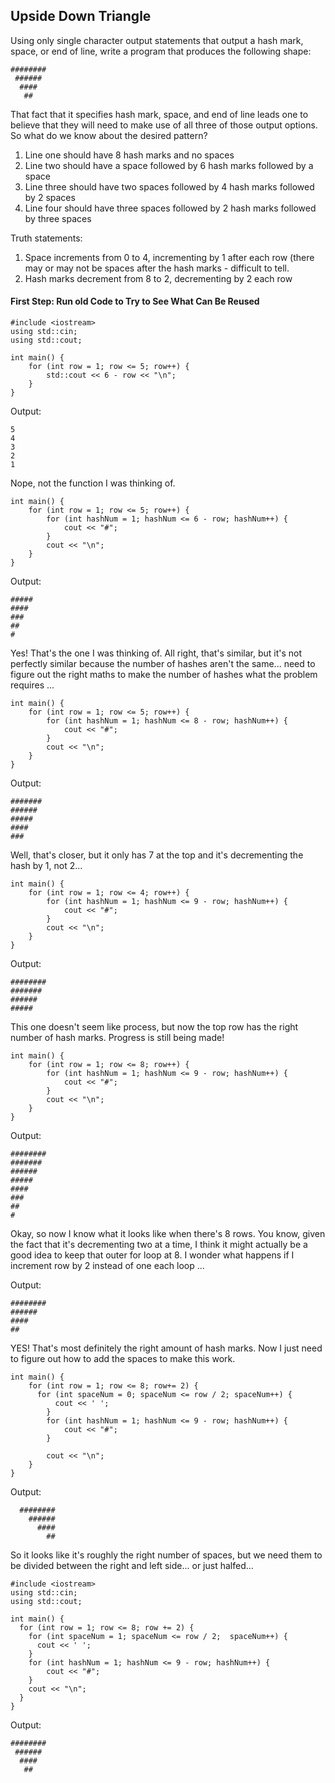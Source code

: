## Upside Down Triangle

Using only single character output statements that output a hash mark, space, or end of line, write a program that produces the following shape:

```
########
 ######
  ####
   ##
```

That fact that it specifies hash mark, space, and end of line leads one to believe that they will need to make use of all three of those output options. So what do we know about the desired pattern?

1. Line one should have 8 hash marks and no spaces
2. Line two should have a space followed by 6 hash marks followed by a space
3. Line three should have two spaces followed by 4 hash marks followed by 2 spaces
4. Line four should have three spaces followed by 2 hash marks followed by three spaces

Truth statements:

1. Space increments from 0 to 4, incrementing by 1 after each row (there may or may not be spaces after the hash marks - difficult to tell.
2. Hash marks decrement from 8 to 2, decrementing by 2 each row

#### First Step: Run old Code to Try to See What Can Be Reused

```
#include <iostream>
using std::cin;
using std::cout;

int main() {
    for (int row = 1; row <= 5; row++) {
        std::cout << 6 - row << "\n";
    }
}
```

Output:

```
5
4
3
2
1
```

Nope, not the function I was thinking of.

```
int main() {
    for (int row = 1; row <= 5; row++) {
        for (int hashNum = 1; hashNum <= 6 - row; hashNum++) {
            cout << "#";
        }
        cout << "\n";
    }
}
```

Output:

```
#####
####
###
##
#
```

Yes! That's the one I was thinking of. All right, that's similar, but it's not perfectly similar because the number of hashes aren't the same... need to figure out the right maths to make the number of hashes what the problem requires ...

```
int main() {
    for (int row = 1; row <= 5; row++) {
        for (int hashNum = 1; hashNum <= 8 - row; hashNum++) {
            cout << "#";
        }
        cout << "\n";
    }
}
```

Output:

```
#######
######
#####
####
###
```

Well, that's closer, but it only has 7 at the top and it's decrementing the hash by 1, not 2...

```
int main() {
    for (int row = 1; row <= 4; row++) {
        for (int hashNum = 1; hashNum <= 9 - row; hashNum++) {
            cout << "#";
        }
        cout << "\n";
    }
}
```

Output:

```
########
#######
######
#####
```

This one doesn't seem like process, but now the top row has the right number of hash marks. Progress is still being made!

```
int main() {
    for (int row = 1; row <= 8; row++) {
        for (int hashNum = 1; hashNum <= 9 - row; hashNum++) {
            cout << "#";
        }
        cout << "\n";
    }
}
```

Output:

```
########
#######
######
#####
####
###
##
#
```

Okay, so now I know what it looks like when there's 8 rows. You know, given the fact that it's decrementing two at a time, I think it might actually be a good idea to keep that outer for loop at 8. I wonder what happens if I increment row by 2 instead of one each loop ...

Output:

```
########
######
####
##
```

YES! That's most definitely the right amount of hash marks. Now I just need to figure out how to add the spaces to make this work.

```
int main() {
    for (int row = 1; row <= 8; row+= 2) {
      for (int spaceNum = 0; spaceNum <= row / 2; spaceNum++) {
          cout << ' ';
        }
        for (int hashNum = 1; hashNum <= 9 - row; hashNum++) {
            cout << "#";
        }

        cout << "\n";
    }
}
```

Output:

```
  ########
    ######
      ####
        ##
```

So it looks like it's roughly the right number of spaces, but we need them to be divided between the right and left side... or just halfed...

```
#include <iostream>
using std::cin;
using std::cout;

int main() {
  for (int row = 1; row <= 8; row += 2) {
    for (int spaceNum = 1; spaceNum <= row / 2;  spaceNum++) {
      cout << ' ';
    }
    for (int hashNum = 1; hashNum <= 9 - row; hashNum++) {
        cout << "#";
    }
    cout << "\n";
  }
}
```

Output:

```
########
 ######
  ####
   ##
```
